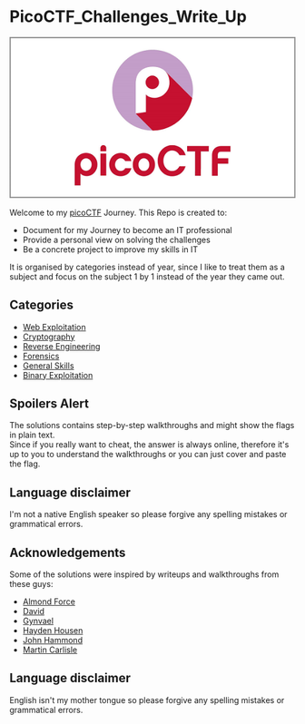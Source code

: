 # PicoCTF_Challenges_Write_Up

![picoCTF Logo](picoctf_logo.png)

Welcome to my [picoCTF](https://picoctf.org/) Journey.
This Repo is created to:

* Document for my Journey to become an IT professional
* Provide a personal view on solving the challenges
* Be a concrete project to improve my skills in IT

It is organised by categories instead of year, since I like to treat them as a subject and focus on the subject 1 by 1 instead of the year they came out.

## Categories
- [Web Exploitation](Web_Exploitation)
- [Cryptography](Cryptography/Crypto_ReadMe.md)
- [Reverse Engineering](Reverse_Engineering/RE_ReadMe.md)
- [Forensics](Forensics/Forensics_ReadMe.md)
- [General Skills](General_Skills/General_Skills_ReadMe.md)
- [Binary Exploitation](Binary_Exploitation/BE_ReadMe.md)

## Spoilers Alert
The solutions contains step-by-step walkthroughs and might show the flags in plain text.  
Since if you really want to cheat, the answer is always online, therefore it's up to you to understand the walkthroughs or you can just cover and paste the flag.

## Language disclaimer
I'm not a native English speaker so please forgive any spelling mistakes or grammatical errors.

## Acknowledgements
 Some of the solutions were inspired by writeups and walkthroughs from these guys:
 - [Almond Force](https://www.youtube.com/@AlmondForce)
 - [David](https://github.com/Dvd848/CTFs)
 - [Gynvael](https://www.youtube.com/@GynvaelEN)
 - [Hayden Housen](https://github.com/HHousen)
 - [John Hammond](https://www.youtube.com/@_JohnHammond)
 - [Martin Carlisle](https://www.youtube.com/@carlislemc)

## Language disclaimer
English isn't my mother tongue so please forgive any spelling mistakes or grammatical errors.
